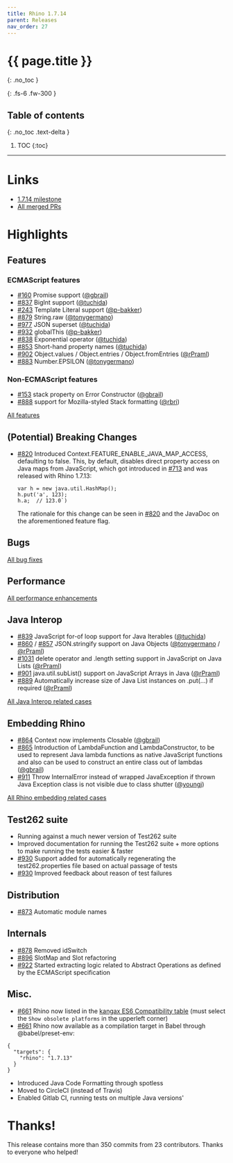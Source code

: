 ```yaml
---
title: Rhino 1.7.14
parent: Releases
nav_order: 27
---
```


# {{ page.title }}
{: .no_toc }

{: .fs-6 .fw-300 }

## Table of contents
{: .no_toc .text-delta }

1. TOC
{:toc}

---
# Links
* [1.7.14 milestone](https://github.com/mozilla/rhino/milestone/14)
* [All merged PRs](https://github.com/mozilla/rhino/pulls?q=is%3Apr+merged%3A2020-09-02..2022-01-06+)

# Highlights
## Features
### ECMAScript features
* [#160](https://github.com/mozilla/rhino/issues/160) Promise support ([@gbrail](https://github.com/gbrail))
* [#837](https://github.com/mozilla/rhino/issues/837) BigInt support ([@tuchida](https://github.com/tuchida))
* [#243](https://github.com/mozilla/rhino/issues/243) Template Literal support ([@p-bakker](https://github.com/p-bakker))
* [#879](https://github.com/mozilla/rhino/issues/879) String.raw ([@tonygermano](https://github.com/tonygermano))
* [#977](https://github.com/mozilla/rhino/issues/977) JSON superset ([@tuchida](https://github.com/tuchida))
* [#932](https://github.com/mozilla/rhino/issues/932) globalThis ([@p-bakker](https://github.com/p-bakker))
* [#838](https://github.com/mozilla/rhino/issues/838) Exponential operator ([@tuchida](https://github.com/tuchida))
* [#853](https://github.com/mozilla/rhino/issues/853) Short-hand property names ([@tuchida](https://github.com/tuchida))
* [#902](https://github.com/mozilla/rhino/issues/902) Object.values / Object.entries / Object.fromEntries ([@rPraml](https://github.com/rPraml))
* [#883](https://github.com/mozilla/rhino/issues/883) Number.EPSILON ([@tonygermano](https://github.com/tonygermano))

### Non-ECMAScript features
* [#153](https://github.com/mozilla/rhino/issues/153) stack property on Error Constructor ([@gbrail](https://github.com/gbrail))
* [#888](https://github.com/mozilla/rhino/issues/888) support for Mozilla-styled Stack formatting ([@rbri](https://github.com/rbri))

[All features](https://github.com/mozilla/rhino/issues?q=milestone%3A%22Release+1.7.14%22+label%3Afeature+is%3Aclosed)

## (Potential) Breaking Changes
* [#820](https://github.com/mozilla/rhino/issues/820) Introduced Context.FEATURE_ENABLE_JAVA_MAP_ACCESS, defaulting to false.
  This, by default, disables direct property access on Java maps from JavaScript, which got introduced in [#713](https://github.com/mozilla/rhino/issues/713) and was released with Rhino 1.7.13:
  ```
  var h = new java.util.HashMap();
  h.put('a', 123);
  h.a;  // 123.0`)
  ```
  The rationale for this change can be seen in [#820](https://github.com/mozilla/rhino/issues/820) and the JavaDoc on the aforementioned feature flag.

## Bugs
[All bug fixes](https://github.com/mozilla/rhino/issues?q=milestone%3A%22Release+1.7.14%22+label%3Abug)

## Performance
[All performance enhancements](https://github.com/mozilla/rhino/issues?q=milestone%3A%22Release+1.7.14%22+label%3APerformance)

## Java Interop
* [#839](https://github.com/mozilla/rhino/issues/839) JavaScript for-of loop support for Java Iterables ([@tuchida](https://github.com/tuchida))
* [#860](https://github.com/mozilla/rhino/issues/860) / [#857](https://github.com/mozilla/rhino/issues/857) JSON.stringify support on Java Objects ([@tonygermano](https://github.com/tonygermano) / [@rPraml](https://github.com/rPraml))
* [#1031](https://github.com/mozilla/rhino/issues/1031) delete operator and .length setting support in JavaScript on Java Lists ([@rPraml](https://github.com/rPraml))
* [#901](https://github.com/mozilla/rhino/issues/901) java.util.subList() support on JavaScript Arrays in Java ([@rPraml](https://github.com/rPraml))
* [#889](https://github.com/mozilla/rhino/issues/889) Automatically increase size of Java List instances on .put(...) if required ([@rPraml](https://github.com/rPraml))

[All Java Interop related cases](https://github.com/mozilla/rhino/issues?q=milestone%3A%22Release+1.7.14%22+label%3A%22Java+Interop%22)

## Embedding Rhino
* [#864](https://github.com/mozilla/rhino/issues/864) Context now implements Closable ([@gbrail](https://github.com/gbrail))
* [#865](https://github.com/mozilla/rhino/issues/865) Introduction of LambdaFunction and LambdaConstructor, to be used to represent Java lambda functions as native JavaScript functions and also can be used to construct an entire class out of lambdas ([@gbrail](https://github.com/gbrail))
* [#911](https://github.com/mozilla/rhino/issues/911) Throw InternalError instead of wrapped JavaException if thrown Java Exception class is not visible due to class shutter ([@youngj](https://github.com/youngj))

[All Rhino embedding related cases](https://github.com/mozilla/rhino/issues?q=milestone%3A%22Release+1.7.14%22+label%3A%22embedding+Rhino%22+)

## Test262 suite
* Running against a much newer version of Test262 suite
* Improved documentation for running the Test262 suite + more options to make running the tests easier & faster
* [#930](https://github.com/mozilla/rhino/issues/930) Support added for automatically regenerating the test262.properties file based on actual passage of tests
* [#930](https://github.com/mozilla/rhino/issues/930) Improved feedback about reason of test failures

## Distribution
* [#873](https://github.com/mozilla/rhino/issues/873) Automatic module names

## Internals
* [#878](https://github.com/mozilla/rhino/issues/878) Removed idSwitch
* [#896](https://github.com/mozilla/rhino/issues/896) SlotMap and Slot refactoring
* [#922](https://github.com/mozilla/rhino/issues/922) Started extracting logic related to Abstract Operations as defined by the ECMAScript specification

## Misc.
* [#661](https://github.com/mozilla/rhino/issues/661) Rhino now listed in the [kangax ES6 Compatibility table](https://kangax.github.io/compat-table/es6) (must select the `Show obsolete platforms` in the upperleft corner)
* [#661](https://github.com/mozilla/rhino/issues/661) Rhino now available as a compilation target in Babel through @babel/preset-env:
```
{
  "targets": {
    "rhino": "1.7.13"
  }
}
```
* Introduced Java Code Formatting through spotless
* Moved to CircleCI (instead of Travis)
* Enabled Gitlab CI, running tests on multiple Java versions'

# Thanks!

This release contains more than 350 commits from 23 contributors. Thanks to everyone who helped!
